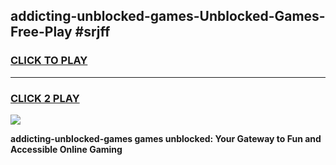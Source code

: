 
## addicting-unblocked-games-Unblocked-Games-Free-Play #srjff
<h3>
<a href="https://us.freeplayer.one?title=addicting-unblocked-games&ref=9M">CLICK TO PLAY</a></h3>
<hr>

<h3>
<a href="https://us.freeplayer.one?title=addicting-unblocked-games&ref=9M">CLICK 2 PLAY</a>
  
</h3>

<a href="https://us.freeplayer.one?title=addicting-unblocked-games&ref=9M"><img src="https://clearcache.store/games.png"></a>


**addicting-unblocked-games games unblocked: Your Gateway to Fun and Accessible Online Gaming**
